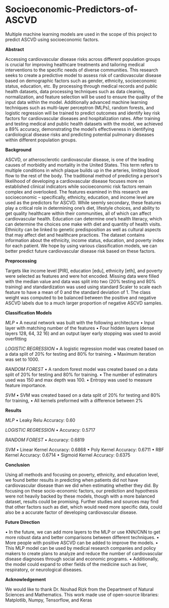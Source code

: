 # Socioeconomic-Predictors-of-ASCVD
Multiple machine learning models are used in the scope of this project to predict ASCVD using socioeconomic factors.

**Abstract**

Accessing cardiovascular disease risks across different population
groups is crucial for improving healthcare treatments and tailoring
medical interventions to the specific needs of diverse communities.
This research seeks to create a predictive model to assess risk of
cardiovascular disease based on demographic factors such as gender,
ethnicity, socioeconomic status, education, etc. By processing through
medical records and public health datasets, data processing techniques
such as data cleaning, normalization, and feature selection will be used
to ensure the quality of the input data within the model. Additionally
advanced machine learning techniques such as multi-layer perceptron
(MLPs), random forests, and logistic regression will be trained to
predict outcomes and identify key risk factors for cardiovascular
diseases and hospitalization rates. After training and testing medical
and public health datasets with the model, we achieved a 89%
accuracy, demonstrating the model’s effectiveness in identifying
cardiological disease risks and predicting potential pulmonary diseases
within different population groups.

**Background**

ASCVD, or atherosclerotic cardiovascular disease, is one of the
leading causes of morbidity and mortality in the United States. This
term refers to multiple conditions in which plaque builds up in the
arteries, limiting blood flow to the rest of the body. The traditional
method of predicting a person's likelihood of developing a
cardiovascular disease focuses more on established clinical indicators
while socioeconomic risk factors remain complex and overlooked. The
features examined in this research are socioeconomic – specifically,
ethnicity, education, and income level are used as the predictors for
ASCVD. While seemly secondary, these features play a critical role in
determining one’s diet, lifestyle choices, and ability to get quality
healthcare within their communities, all of which can affect
cardiovascular health. Education can determine one’s health literacy,
which can determine the choices one make with diet and quantity of
health visits. Ethnicity can be linked to genetic predisposition as well
as cultural aspects that may affect diet and healthcare practices. The
dataset contains information about the ethnicity, income status,
education, and poverty index for each patient. We hope by using
various classification models, we can better predict future
cardiovascular disease risk based on these factors.

**Preprocessing**

Targets like income level [PIR], education [edu], ethnicity [eth], and poverty
were selected as features and were hot encoded. Missing data were filled
with the median value and data was split into two (20% testing and 80%
training) and standardization was used using standard Scaler to scale each
feature to have a mean of 0 and the standard deviation of 1. The class weight
was computed to be balanced between the positive and negative ASCVD
labels due to a much larger proportion of negative ASCVD samples.

**Classification Models**

_MLP_
• A neural network was built with the following architecture
• Input layer with matching number of the features
• Four hidden layers (dense layers 128, 64, 32 16) and an output layer early
stopping was used to avoid overfitting

_LOGISTIC REGRESSION_
• A logistic regression model was created based on a data split of 20% for
testing and 80% for training.
• Maximum iteration was set to 1000.

_RANDOM FOREST_
• A random forest model was created based on a data split of 20% for
testing and 80% for training.
• The number of estimators used was 150 and max depth was 100.
• Entropy was used to measure feature importance.

_SVM_
• SVM was created based on a data split of 20% for testing and 80% for
training,
• All kernels preformed with a difference between 2%

**Results**

_MLP_
• Leaky Relu Accuracy: 0.60

_LOGISTIC REGRESSION_
• Accuracy: 0.5717

_RANDOM FOREST_
• Accuracy: 0.6819

_SVM_
• Linear Kernel Accuracy: 0.6868
• Poly Kernel Accuracy: 0.6711
• RBF Kernel Accuracy: 0.6714
• Sigmoid Kernel Accuracy: 0.6375

**Conclusion**

Using all methods and focusing on poverty, ethnicity, and education level,
we found better results in predicting when patients did not have
cardiovascular disease than we did when estimating whether they did. By
focusing on these socio-economic factors, our prediction and hypothesis were
not heavily backed by these models, though with a more balanced dataset,
results could be promising. Further studies and sources may find that other
factors such as diet, which would need more specific data, could also be a
accurate factor of developing cardiovascular disease.

**Future Direction**

• In the future, we can add more layers to the MLP or use KNN/CNN to get
more robust data and better comparisons between different techniques.
• More people with positive ASCVD can be added to improve the models.
• This MLP model can be used by medical research companies and policy
makers to create plans to analyze and reduce the number of cardiovascular
disease diagnoses through social and economic programs.
• Additionally, the model could expand to other fields of the medicine such as
liver, respiratory, or neurological diseases.

**Acknowledgement**

We would like to thank Dr. Nouhad Rizk from the Department of Natural
Sciences and Mathematics. This work made use of open-source libraries:
Matplotlib, Numpy, Tensorflow, and Keras
